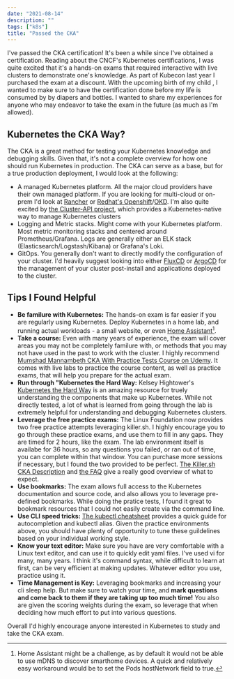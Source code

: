 ```yaml
---
date: "2021-08-14"
description: ""
tags: ["k8s"]
title: "Passed the CKA"
---
```

I've passed the CKA certification!  It's been a while since I've obtained a certification.  Reading about the CNCF's Kubernetes certifications,
I was quite excited that it's a hands-on exams that required interactive with live clusters to demonstrate one's knowledge.  As part of Kubecon
last year I purchased the exam at a discount.  With the upcoming birth of my child , I wanted to make sure to have the certification done before
my life is consumed by by diapers and bottles.  I wanted to share my experiences for anyone who may endeavor to take the exam in the future (as
much as I'm allowed).

## Kubernetes the CKA Way?

The CKA is a great method for testing your Kubernetes knowledge and debugging skills.  Given that, it's not a complete overview for how one should run Kubernetes in production.  The CKA can serve as a base, but for a true production deployment, I would look at the following:

- A managed Kubernetes platform.  All the major cloud providers have their own managed platform.  If you are looking for multi-cloud or on-prem I'd look at [Rancher](https://rancher.com/) or [Redhat's Openshift](https://www.redhat.com/en/technologies/cloud-computing/openshift)/[OKD](https://www.okd.io/).  I'm also quite excited by [the Cluster-API project](https://cluster-api.sigs.k8s.io/), which provides a Kubernetes-native way to manage Kubernetes clusters
- Logging and Metric stacks.  Might come with your Kubernetes platform.  Most metric monitoring stacks and centered around Prometheus/Grafana.  Logs are generally either an ELK stack (Elasticsearch/Logstash/Kibana) or Grafana's Loki.  
- GitOps.  You generally don't want to directly modify the configuration of your cluster.  I'd heavily suggest looking into either [FluxCD](https://fluxcd.io/) or [ArgoCD](https://argoproj.github.io/argo-cd/) for the management of your cluster post-install and applications deployed to the cluster.

## Tips I Found Helpful

- **Be familure with Kubernetes:**  The hands-on exam is far easier if you are regularly using Kubernetes.  Deploy Kubernetes in a home lab, and running actual workloads - a small website, or even [Home Assistant](https://www.home-assistant.io/)[^1]. 
- **Take a course:**  Even with many years of experience, the exam will cover areas you may not be completely familure with, or methods that you may not have used in the past to work with the cluster.  I highly recommend [Mumshad Mannambeth CKA With Practice Tests Course on Udemy](https://www.udemy.com/course/certified-kubernetes-administrator-with-practice-tests/).  It comes with live labs to practice the course content, as well as practice exams, that will help you prepare for the actual exam.
- **Run through "Kubernetes the Hard Way:**  Kelsey Hightower's [Kubernetes the Hard Way](https://github.com/kelseyhightower/kubernetes-the-hard-way) is an amazing resource for truely understanding the components that make up Kubernetes.  While not directly tested, a lot of what is learned from going through the lab is extremely helpful for understanding and debugging Kubernetes clusters.
- **Leverage the free practice exams:** The Linux Foundation now provides two free practice attempts leveraging killer.sh.  I highly encourage you to go through these practice exams, and use them to fill in any gaps.  They are timed for 2 hours, like the exam.  The lab environment itself is availabe for 36 hours, so any questions you failed, or ran out of time, you can complete within that window.  You can purchase more sessions if necessary, but I found the two provided to be perfect.  [The Killer.sh CKA Description](https://killer.sh/cka) and [the FAQ](https://killer.sh/faq) give a really good overview of what to expect.
- **Use bookmarks:**  The exam allows full access to the Kubernetes documentation and source code, and also allows you to leverage pre-defined bookmarks.  While doing the pratice tests, I found it great to bookmark resources that I could not easily create via the command line.
- **Use CLI speed tricks:**  [The kubectl cheatsheet](https://kubernetes.io/docs/reference/kubectl/cheatsheet/) provides a quick guide for autocompletion and kubectl alias.  Given the practice environments above, you should have plenty of opportunity to tune these guildelines based on your individual working style.
- **Know your text editor:**  Make sure you have are very comfortable with a Linux text editor, and can use it to quickly edit yaml files.  I've used vi for many, many years.  I think it's command syntax, while difficult to learn at first, can be very efficient at making updates.  Whatever editor you use, practice using it.
- **Time Management is Key:**  Leveraging bookmarks and increasing your cli sleep help.  But make sure to watch your time, and **mark questions and come back to them if they are taking up too much time!**  You also are given the scoring weights during the exam, so leverage that when deciding how much effort to put into various questions.

Overall I'd highly encourage anyone interested in Kubernetes to study and take the CKA exam.

[^1]: Home Assistant might be a challenge, as by default it would not be able to use mDNS to discover smarthome devices.  A quick and relatively easy workaround would be to set the Pods hostNetwork field to true.
